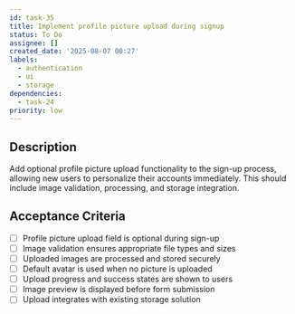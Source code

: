 ```yaml
---
id: task-35
title: Implement profile picture upload during signup
status: To Do
assignee: []
created_date: '2025-08-07 00:27'
labels:
  - authentication
  - ui
  - storage
dependencies:
  - task-24
priority: low
---
```


## Description

Add optional profile picture upload functionality to the sign-up process, allowing new users to personalize their accounts immediately. This should include image validation, processing, and storage integration.

## Acceptance Criteria

- [ ] Profile picture upload field is optional during sign-up
- [ ] Image validation ensures appropriate file types and sizes
- [ ] Uploaded images are processed and stored securely
- [ ] Default avatar is used when no picture is uploaded
- [ ] Upload progress and success states are shown to users
- [ ] Image preview is displayed before form submission
- [ ] Upload integrates with existing storage solution
